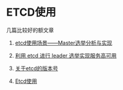 # ETCD使用

几篇比较好的额文章

1. [etcd使用场景——Master选举分析与实现](https://cloud.tencent.com/developer/article/1458456)

2. [利用 etcd 进行 leader 选举实现服务高可用](https://segmentfault.com/a/1190000020850802?utm_source=tag-newest)

3. [关于etcd的版本号](https://www.cnblogs.com/passzhang/p/12556518.html)

4. [Etcd使用](https://studygolang.com/articles/22210)

